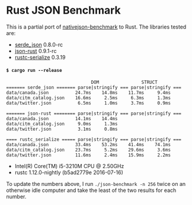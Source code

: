 # Rust JSON Benchmark

This is a partial port of
[nativejson-benchmark](https://github.com/miloyip/nativejson-benchmark)
to Rust. The libraries tested are:

- [serde\_json](https://github.com/serde-rs/json) 0.8.0-rc
- [json-rust](https://github.com/maciejhirsz/json-rust) 0.9.1-rc
- [rustc-serialize](https://github.com/rust-lang-nursery/rustc-serialize) 0.3.19

#### `$ cargo run --release`

```
                                DOM                STRUCT
======= serde_json ======= parse|stringify === parse|stringify ===
data/canada.json          24.7ms    14.8ms    11.7ms     9.4ms
data/citm_catalog.json    16.6ms     2.5ms     6.3ms     1.3ms
data/twitter.json          6.5ms     1.0ms     3.7ms     0.9ms

======= json-rust ======== parse|stringify === parse|stringify ===
data/canada.json          14.1ms    14.4ms
data/citm_catalog.json     9.0ms     1.3ms
data/twitter.json          3.1ms     0.8ms

==== rustc_serialize ===== parse|stringify === parse|stringify ===
data/canada.json          33.4ms    53.2ms    41.4ms    74.1ms
data/citm_catalog.json    23.7ms     5.2ms    29.6ms     3.6ms
data/twitter.json         11.6ms     2.4ms    15.9ms     2.2ms
```

- Intel(R) Core(TM) i5-3210M CPU @ 2.50GHz
- rustc 1.12.0-nightly (b5ad2779e 2016-07-16)

To update the numbers above, I run `./json-benchmark -n 256` twice on an
otherwise idle computer and take the least of the two results for each number.
